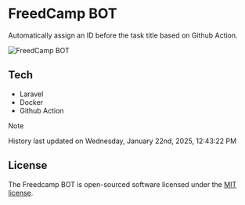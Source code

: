 # FreedCamp BOT

Automatically assign an ID before the task title based on Github Action.

![FreedCamp BOT](https://repository-images.githubusercontent.com/737932867/7d34798b-2680-471c-b089-a78a718d3d6a)

## Tech

- Laravel
- Docker
- Github Action

> [!NOTE]  
> History last updated on Wednesday, January 22nd, 2025, 12:43:22 PM

## License

The Freedcamp BOT is open-sourced software licensed under the [MIT license](https://opensource.org/licenses/MIT).
